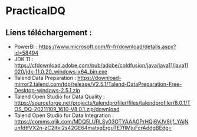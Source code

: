 # PracticalDQ

## Liens téléchargement : 
* PowerBI : https://www.microsoft.com/fr-fr/download/details.aspx?id=58494
* JDK 11 : https://cfdownload.adobe.com/pub/adobe/coldfusion/java/java11/java11020/jdk-11.0.20_windows-x64_bin.exe
* Talend Data Preparation : https://download-mirror2.talend.com/tdp/release/V2.5.1/Talend-DataPreparation-Free-Desktop-windows-2.5.1.zip
* Talend Open Studio for Data Quality : https://sourceforge.net/projects/talendprofiler/files/talendprofiler/8.0.1/TOS_DQ-20211109_1610-V8.0.1.zip/download
* Talend Open Studio for Data Integration : https://comms.qlik.com/MDQ5LURLSy03OTYAAAGPrHQj6VJV8Ijf_YAjNunfdtfVX2n-zC2ItxI2s42GE64matxqErguTE7fIMjuFcrAddgBEdg=

